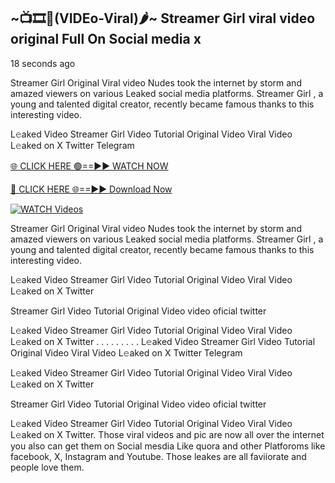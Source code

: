 ## ~📺🎞️👙(VIDEo-Viral)🌶~ Streamer Girl     viral video original Full On Social media x 

18 seconds ago

Streamer Girl     Original Viral video Nudes took the internet by storm and amazed viewers on various Leaked social media platforms. Streamer Girl    , a young and talented digital creator, recently became famous thanks to this interesting video.

L𝚎aked Video Streamer Girl     Video Tutorial Original Video Viral Video L𝚎aked on X Twitter Telegram

[🌐 CLICK HERE 🟢==►► WATCH NOW](https://cutt.ly/0rtR8jlR)

[🔴 CLICK HERE 🌐==►► Download Now](https://cutt.ly/SrtR4cwq)

[![WATCH Videos](https://i.imgur.com/dJHk4Zq.gif)](https://cutt.ly/0rtR8jlR)

Streamer Girl     Original Viral video Nudes took the internet by storm and amazed viewers on various Leaked social media platforms. Streamer Girl     , a young and talented digital creator, recently became famous thanks to this interesting video.

L𝚎aked Video Streamer Girl     Video Tutorial Original Video Viral Video L𝚎aked on X Twitter

Streamer Girl     Video Tutorial Original Video video oficial twitter

L𝚎aked Video Streamer Girl     Video Tutorial Original Video Viral Video L𝚎aked on X Twitter
. . . . . . . . . L𝚎aked Video Streamer Girl     Video Tutorial Original Video Viral Video L𝚎aked on X Twitter Telegram

L𝚎aked Video Streamer Girl     Video Tutorial Original Video Viral Video L𝚎aked on X Twitter

Streamer Girl      Video Tutorial Original Video video oficial twitter

L𝚎aked Video Streamer Girl      Video Tutorial Original Video Viral Video L𝚎aked on X Twitter.
Those viral videos and pic are now all over the internet you also can get them on Social mesdia Like quora and other Platforoms like facebook, X, Instagram and Youtube. Those leakes are all faviiorate and people love them.
